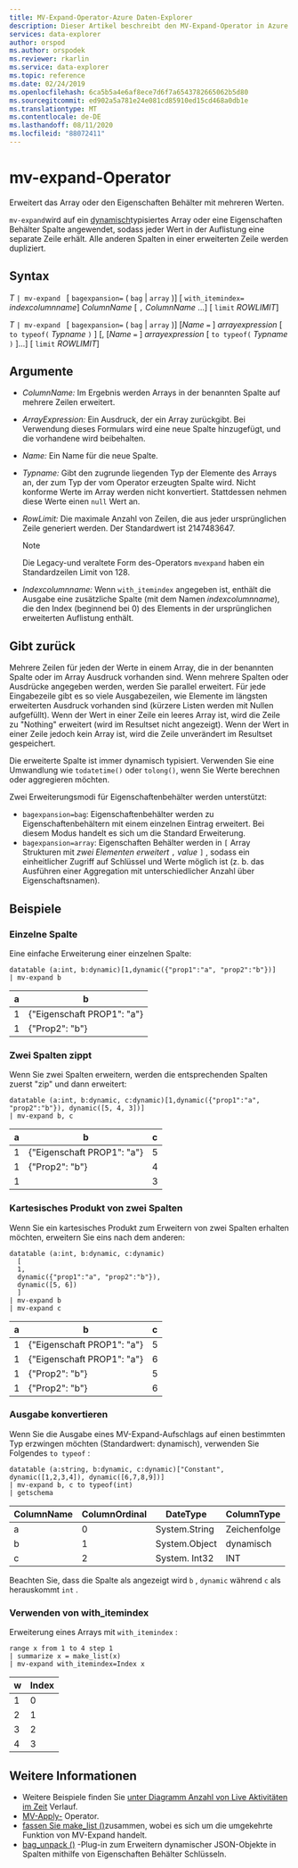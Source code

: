 ```yaml
---
title: MV-Expand-Operator-Azure Daten-Explorer
description: Dieser Artikel beschreibt den MV-Expand-Operator in Azure Daten-Explorer.
services: data-explorer
author: orspod
ms.author: orspodek
ms.reviewer: rkarlin
ms.service: data-explorer
ms.topic: reference
ms.date: 02/24/2019
ms.openlocfilehash: 6ca5b5a4e6af8ece7d6f7a6543782665062b5d80
ms.sourcegitcommit: ed902a5a781e24e081cd85910ed15cd468a0db1e
ms.translationtype: MT
ms.contentlocale: de-DE
ms.lasthandoff: 08/11/2020
ms.locfileid: "88072411"
---
```

# <a name="mv-expand-operator"></a>mv-expand-Operator

Erweitert das Array oder den Eigenschaften Behälter mit mehreren Werten.

`mv-expand`wird auf ein [dynamisch](./scalar-data-types/dynamic.md)typisiertes Array oder eine Eigenschaften Behälter Spalte angewendet, sodass jeder Wert in der Auflistung eine separate Zeile erhält. Alle anderen Spalten in einer erweiterten Zeile werden dupliziert. 

## <a name="syntax"></a>Syntax

*T* `| mv-expand ` [ `bagexpansion=` ( `bag`  |  `array` )] [ `with_itemindex=` *indexcolumnname*] *ColumnName* [ `,` *ColumnName* ...] [ `limit` *ROWLIMIT*]

*T* `| mv-expand ` [ `bagexpansion=` ( `bag`  |  `array` )] [*Name* `=` ] *arrayexpression* [ `to typeof(` *Typname* `)` ] [, [*Name* `=` ] *arrayexpression* [ `to typeof(` *Typname* `)` ]...] [ `limit` *ROWLIMIT*]

## <a name="arguments"></a>Argumente

* *ColumnName:* Im Ergebnis werden Arrays in der benannten Spalte auf mehrere Zeilen erweitert. 
* *ArrayExpression:* Ein Ausdruck, der ein Array zurückgibt. Bei Verwendung dieses Formulars wird eine neue Spalte hinzugefügt, und die vorhandene wird beibehalten.
* *Name:* Ein Name für die neue Spalte.
* *Typname:* Gibt den zugrunde liegenden Typ der Elemente des Arrays an, der zum Typ der vom Operator erzeugten Spalte wird. Nicht konforme Werte im Array werden nicht konvertiert. Stattdessen nehmen diese Werte einen `null` Wert an.
* *RowLimit:* Die maximale Anzahl von Zeilen, die aus jeder ursprünglichen Zeile generiert werden. Der Standardwert ist 2147483647. 

  > [!Note]
  > Die Legacy-und veraltete Form des-Operators `mvexpand` haben ein Standardzeilen Limit von 128.

* *Indexcolumnname:* Wenn `with_itemindex` angegeben ist, enthält die Ausgabe eine zusätzliche Spalte (mit dem Namen *indexcolumnname*), die den Index (beginnend bei 0) des Elements in der ursprünglichen erweiterten Auflistung enthält. 

## <a name="returns"></a>Gibt zurück

Mehrere Zeilen für jeden der Werte in einem Array, die in der benannten Spalte oder im Array Ausdruck vorhanden sind.
Wenn mehrere Spalten oder Ausdrücke angegeben werden, werden Sie parallel erweitert. Für jede Eingabezeile gibt es so viele Ausgabezeilen, wie Elemente im längsten erweiterten Ausdruck vorhanden sind (kürzere Listen werden mit Nullen aufgefüllt). Wenn der Wert in einer Zeile ein leeres Array ist, wird die Zeile zu "Nothing" erweitert (wird im Resultset nicht angezeigt). Wenn der Wert in einer Zeile jedoch kein Array ist, wird die Zeile unverändert im Resultset gespeichert. 

Die erweiterte Spalte ist immer dynamisch typisiert. Verwenden Sie eine Umwandlung wie `todatetime()` oder `tolong()`, wenn Sie Werte berechnen oder aggregieren möchten.

Zwei Erweiterungsmodi für Eigenschaftenbehälter werden unterstützt:
* `bagexpansion=bag`: Eigenschaftenbehälter werden zu Eigenschaftenbehältern mit einem einzelnen Eintrag erweitert. Bei diesem Modus handelt es sich um die Standard Erweiterung.
* `bagexpansion=array`: Eigenschaften Behälter werden in `[` Array Strukturen mit *zwei Elementen erweitert* `,` *value* `]` , sodass ein einheitlicher Zugriff auf Schlüssel und Werte möglich ist (z. b. das Ausführen einer Aggregation mit unterschiedlicher Anzahl über Eigenschaftsnamen). 

## <a name="examples"></a>Beispiele

### <a name="single-column"></a>Einzelne Spalte

Eine einfache Erweiterung einer einzelnen Spalte:

<!-- csl: https://help.kusto.windows.net:443/Samples -->
 ```kusto
datatable (a:int, b:dynamic)[1,dynamic({"prop1":"a", "prop2":"b"})]
| mv-expand b 
```

|a|b|
|---|---|
|1|{"Eigenschaft PROP1": "a"}|
|1|{"Prop2": "b"}|

### <a name="zipped-two-columns"></a>Zwei Spalten zippt

Wenn Sie zwei Spalten erweitern, werden die entsprechenden Spalten zuerst "zip" und dann erweitert:

<!-- csl: https://help.kusto.windows.net:443/Samples -->
```kusto
datatable (a:int, b:dynamic, c:dynamic)[1,dynamic({"prop1":"a", "prop2":"b"}), dynamic([5, 4, 3])]
| mv-expand b, c
```

|a|b|c|
|---|---|---|
|1|{"Eigenschaft PROP1": "a"}|5|
|1|{"Prop2": "b"}|4|
|1||3|

### <a name="cartesian-product-of-two-columns"></a>Kartesisches Produkt von zwei Spalten

Wenn Sie ein kartesisches Produkt zum Erweitern von zwei Spalten erhalten möchten, erweitern Sie eins nach dem anderen:

<!-- csl: https://kuskusdfv3.kusto.windows.net/Kuskus -->
```kusto
datatable (a:int, b:dynamic, c:dynamic)
  [
  1,
  dynamic({"prop1":"a", "prop2":"b"}),
  dynamic([5, 6])
  ]
| mv-expand b
| mv-expand c
```

|a|b|c|
|---|---|---|
|1|{"Eigenschaft PROP1": "a"}|5|
|1|{"Eigenschaft PROP1": "a"}|6|
|1|{"Prop2": "b"}|5|
|1|{"Prop2": "b"}|6|

### <a name="convert-output"></a>Ausgabe konvertieren

Wenn Sie die Ausgabe eines MV-Expand-Aufschlags auf einen bestimmten Typ erzwingen möchten (Standardwert: dynamisch), verwenden Sie Folgendes `to typeof` :

<!-- csl: https://help.kusto.windows.net:443/Samples -->
```kusto
datatable (a:string, b:dynamic, c:dynamic)["Constant", dynamic([1,2,3,4]), dynamic([6,7,8,9])]
| mv-expand b, c to typeof(int)
| getschema 
```

ColumnName|ColumnOrdinal|DateType|ColumnType
-|-|-|-
a|0|System.String|Zeichenfolge
b|1|System.Object|dynamisch
c|2|System. Int32|INT

Beachten Sie, dass die Spalte als angezeigt wird `b` , `dynamic` während `c` als herauskommt `int` .

### <a name="using-with_itemindex"></a>Verwenden von with_itemindex

Erweiterung eines Arrays mit `with_itemindex` :

<!-- csl: https://help.kusto.windows.net:443/Samples -->
```kusto
range x from 1 to 4 step 1
| summarize x = make_list(x)
| mv-expand with_itemindex=Index x
```

|w|Index|
|---|---|
|1|0|
|2|1|
|3|2|
|4|3|
 
## <a name="see-also"></a>Weitere Informationen

* Weitere Beispiele finden Sie [unter Diagramm Anzahl von Live Aktivitäten im Zeit](./samples.md#chart-concurrent-sessions-over-time) Verlauf.
* [MV-Apply-](./mv-applyoperator.md) Operator.
* [fassen Sie make_list ()](makelist-aggfunction.md)zusammen, wobei es sich um die umgekehrte Funktion von MV-Expand handelt.
* [bag_unpack ()](bag-unpackplugin.md) -Plug-in zum Erweitern dynamischer JSON-Objekte in Spalten mithilfe von Eigenschaften Behälter Schlüsseln.
